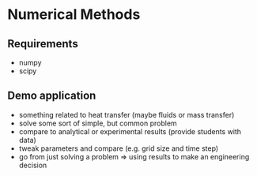 # Numerical Methods

## Requirements
- numpy
- scipy

## Demo application
- something related to heat transfer (maybe fluids or mass transfer)
- solve some sort of simple, but common problem
- compare to analytical or experimental results (provide students with data)
- tweak parameters and compare (e.g. grid size and time step)
- go from just solving a problem => using results to make an engineering decision
